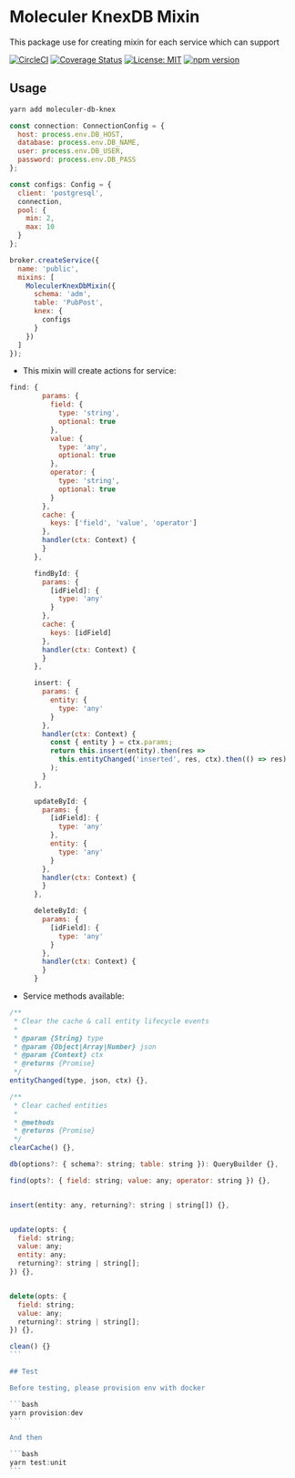 # Moleculer KnexDB Mixin

This package use for creating mixin for each service which can support

[![CircleCI](https://circleci.com/gh/ltv/moleculer-db-knex.svg?style=svg)](https://circleci.com/gh/ltv/moleculer-db-knex)
[![Coverage Status](https://coveralls.io/repos/github/ltv/moleculer-db-knex/badge.svg?branch=master)](https://coveralls.io/github/ltv/moleculer-db-knex?branch=master)
[![License: MIT](https://img.shields.io/badge/License-MIT-yellow.svg)](https://opensource.org/licenses/MIT)
[![npm version](https://badge.fury.io/js/moleculer-db-knex.svg)](https://badge.fury.io/js/moleculer-db-knex)

## Usage

```bash
yarn add moleculer-db-knex
```

```js
const connection: ConnectionConfig = {
  host: process.env.DB_HOST,
  database: process.env.DB_NAME,
  user: process.env.DB_USER,
  password: process.env.DB_PASS
};

const configs: Config = {
  client: 'postgresql',
  connection,
  pool: {
    min: 2,
    max: 10
  }
};

broker.createService({
  name: 'public',
  mixins: [
    MoleculerKnexDbMixin({
      schema: 'adm',
      table: 'PubPost',
      knex: {
        configs
      }
    })
  ]
});
```

- This mixin will create actions for service:

```js
find: {
        params: {
          field: {
            type: 'string',
            optional: true
          },
          value: {
            type: 'any',
            optional: true
          },
          operator: {
            type: 'string',
            optional: true
          }
        },
        cache: {
          keys: ['field', 'value', 'operator']
        },
        handler(ctx: Context) {
        }
      },

      findById: {
        params: {
          [idField]: {
            type: 'any'
          }
        },
        cache: {
          keys: [idField]
        },
        handler(ctx: Context) {
        }
      },

      insert: {
        params: {
          entity: {
            type: 'any'
          }
        },
        handler(ctx: Context) {
          const { entity } = ctx.params;
          return this.insert(entity).then(res =>
            this.entityChanged('inserted', res, ctx).then(() => res)
          );
        }
      },

      updateById: {
        params: {
          [idField]: {
            type: 'any'
          },
          entity: {
            type: 'any'
          }
        },
        handler(ctx: Context) {
        }
      },

      deleteById: {
        params: {
          [idField]: {
            type: 'any'
          }
        },
        handler(ctx: Context) {
        }
      }
```

- Service methods available:

````js
/**
 * Clear the cache & call entity lifecycle events
 *
 * @param {String} type
 * @param {Object|Array|Number} json
 * @param {Context} ctx
 * @returns {Promise}
 */
entityChanged(type, json, ctx) {},

/**
 * Clear cached entities
 *
 * @methods
 * @returns {Promise}
 */
clearCache() {},

db(options?: { schema?: string; table: string }): QueryBuilder {},

find(opts?: { field: string; value: any; operator: string }) {},


insert(entity: any, returning?: string | string[]) {},


update(opts: {
  field: string;
  value: any;
  entity: any;
  returning?: string | string[];
}) {},


delete(opts: {
  field: string;
  value: any;
  returning?: string | string[];
}) {},

clean() {}
```

## Test

Before testing, please provision env with docker

```bash
yarn provision:dev
```

And then

```bash
yarn test:unit
```
